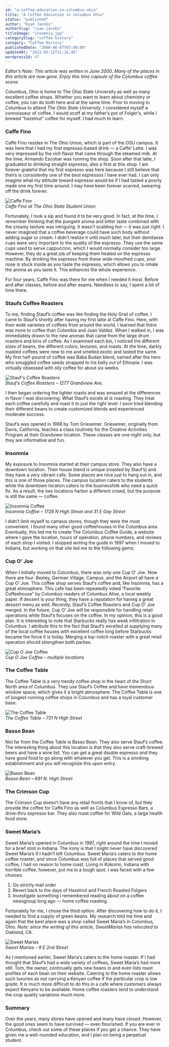 ```yaml
---
id: "a-coffee-education-in-columbus-ohio"
title: "A Coffee Education in Columbus Ohio"
status: "published"
author: "Ryan Jacobs"
authorSlug: "ryan-jacobs"
titleImage: "insomnia.jpg"
categorySlug: "coffee-history"
category: "Coffee History"
publishedDate: "2000-06-07T07:00:00"
updatedAt: "2022-05-12T11:16:45"
wordpressId: 47
---
```


*Editor’s Note: This article was written in June 2000. Many of the places in this article are now gone. Enjoy this time capsule of the Columbus coffee scene.*

Columbus, Ohio is home to The Ohio State University as well as many excellent coffee shops. Whether you want to learn about chemistry or coffee, you can do both here and at the same time. Prior to moving to Columbus to attend *The Ohio State University*, I considered myself a connoisseur of coffee. I would scoff at my father’s pot of Folger’s, while I brewed “hazelnut” coffee for myself. I had much to learn.

### Caffe Fino

Caffe Fino resides in The Ohio Union, which is part of the OSU campus. It was here that I had my first espresso-based drink — a Caffe’ Latte. I was very impressed by the rich flavor that came through the steamed milk. At the time, Armando Escobar was running the shop. Soon after that latte, I graduated to drinking straight espresso, also a first at this shop. I am forever grateful that my first espresso was here because I still believe that theirs is consistently one of the best espressos I have ever had. I can only imagine what my attitude toward espresso would be if I had tasted a poorly made one my first time around. I may have been forever scarred, swearing off the drink forever.

![Caffe Fino](fino1.jpg)  
*Caffe Fino at The Ohio State Student Union*

Fortunately, I took a sip and found it to be very good. In fact, at the time, I remember thinking that the pungent aroma and bitter taste combined with the creamy texture was intriguing. It wasn’t scalding hot — it was just right. I never imagined that a coffee beverage could have such body without adding sugar or cream. I didn’t realize it until much later, but their demitasse cups were very important to the quality of the espresso. They use the same cups used to serve cappuccino, which I would normally consider too large. However, they do a great job of keeping them heated on the espresso machine. By drinking the espresso from these wide-mouthed cups, your nose is stuck inside as you taste the espresso, which allows you to inhale the aroma as you taste it. This enhances the whole experience.

For four years, Caffe Fino was there for me when I needed it most. Before and after classes, before and after exams. Needless to say, I spent a lot of time there.

### Staufs Coffee Roasters

To me, finding Stauf’s coffee was like finding the Holy Grail of coffee. I came to Stauf’s shortly after having my first latte at Caffe Fino. Here, with their wide varieties of coffees from around the world, I learned that there was more to coffee than Colombia and Juan Valdez. When I walked in, I was immediately drawn to the new aromas that came from the large drum roasters and bins of coffee. As I examined each bin, I noticed the different sizes of beans, the different colors, textures, and roasts. At the time, darkly roasted coffees were new to me and smelled exotic and tasted the same. My first half-pound of coffee was Baba Budan blend, named after the hero who smuggled coffee seeds strapped to his belly out of Ethiopia. I was virtually obsessed with oily coffee for about six weeks.

![Stauf's Coffee Roasters](staufs_roaster.jpg)  
*Stauf’s Coffee Roasters – 1277 Grandview Ave.*

I then began ordering the lighter roasts and was amazed at the differences in flavor I was discovering. What Stauf’s excels at is roasting. They treat each coffee carefully and roast it to just the right level. I soon tried blending their different beans to create customized blends and experienced moderate success.

Stauf’s was opened in 1988 by Tom Griesemer. Griesemer, originally from Davis, California, teaches a class routinely for the Creative Activities Program at their Grandview location. These classes are one night only, but they are informative and fun.

### Insomnia

My exposure to Insomnia started at their campus store. They also have a downtown location. Their house blend is unique (roasted by Stauf’s) and they have a very vibrant cafe. Some places are nice just to hang out in, and this is one of those places. The campus location caters to the students while the downtown location caters to the businessfolk who need a quick fix. As a result, the two locations harbor a different crowd, but the purpose is still the same — coffee.

![Insomnia Coffee](insomnia.jpg)  
*Insomnia Coffee – 1728 N High Street and 31 E Gay Street*

I didn’t limit myself to campus stores, though they were the most convenient. I found many other good coffeehouses in the Columbus area. Eventually, this led me to create The Columbus Coffee Guide, a website where I gave the location, hours of operation, phone numbers, and reviews of each shop I visited. I stopped writing the guide in 1997 when I moved to Indiana, but working on that site led me to the following gems.

### Cup O’ Joe

When I initially moved to Columbus, there was only one Cup O’ Joe. Now there are four. Bexley, German Village, Campus, and the Airport all have a Cup O’ Joe. This coffee shop serves Stauf’s coffee and, like Insomnia, has a great atmosphere. This cafe has been repeatedly voted “Favorite Coffeehouse” by Columbus readers of Columbus Alive, a local weekly paper. If dessert is your thing, they have a reputation for having a great dessert menu as well. Recently, Stauf’s Coffee Roasters and Cup O’ Joe merged. In the future, Cup O’ Joe will be responsible for handling retail operations while Stauf’s focuses on the coffee. In my opinion, this is a good plan. It is interesting to note that Starbucks really has weak infiltration in Columbus. I attribute this to the fact that Stauf’s excelled at supplying many of the local coffee houses with excellent coffee long before Starbucks became the force it is today. Merging a top-notch roaster with a great retail operation should strengthen both parties.

![Cup O Joe Coffee ](cup_o_joe.jpg)  
*Cup O Joe Coffee – multiple locations*

### The Coffee Table

The Coffee Table is a very trendy coffee shop in the heart of the Short North area of Columbus. They use Stauf’s Coffee and have tremendous window space, which gives it a bright atmosphere. The Coffee Table is one of longest-running coffee shops in Columbus and has a loyal customer base.

![The Coffee Table ](coffee_table.jpg)  
*The Coffee Table – 731 N High Street*

### Basso Bean

Not far from the Coffee Table is Basso Bean. They also serve Stauf’s coffee. The interesting thing about this location is that they also serve craft-brewed beers and have a wine list. You can get a great double espresso and they have good food to go along with whatever you get. This is a smoking establishment and you will recognize this upon entry.

![Basso Bean](basso_bean.jpg)  
*Basso Bean – 691 N. High Street*

### The Crimson Cup

The Crimson Cup doesn’t have any retail fronts that I know of, but they provide the coffee for Caffe Fino as well as Columbus Espresso Bars, a drive-thru espresso bar. They also roast coffee for Wild Oats, a large health food store.

### Sweet Maria’s

Sweet Maria’s opened in Columbus in 1997, right around the time I moved for a brief stint in Indiana. The irony is that I might never have discovered Sweet Maria’s if I hadn’t left Columbus. Sweet Maria’s caters to the home coffee roaster, and since Columbus was full of places that served good coffee, I had no reason to home roast. Living in Kokomo, Indiana with horrible coffee, however, put me in a tough spot. I was faced with a few choices:

1.  Go strictly mail order
2.  Revert back to the days of Hazelnut and French Roasted Folgers
3.  Investigate something I remembered reading about on a coffee newsgroup long ago — home coffee roasting.

Fortunately for me, I chose the third option. After discovering how to do it, I needed to find a supply of green beans. My research told me time and again that the best place was a shop called Sweet Maria’s in Columbus, Ohio. *Note: since the writing of this article, SweetMarias has relocated to Oakland, CA.*

![Sweet Marias ](sweet_marias1.jpg)  
*Sweet Marias – 9 E 2nd Street*

As I mentioned earlier, Sweet Maria’s caters to the home roaster. If I had thought that Stauf’s had a wide variety of coffees, Sweet Maria’s had more still. Tom, the owner, continually gets new beans in and even lists roast profiles of each bean on their website. Catering to the home roaster allows such luxuries as not carrying a Kenyan coffee if the particular crop is low grade. It is much more difficult to do this in a cafe where customers always expect Kenyans to be available. Home coffee roasters tend to understand the crop quality variations much more.

### Summary

Over the years, many stores have opened and many have closed. However, the good ones seem to have survived — even flourished. If you are ever in Columbus, check out some of these places if you get a chance. They have given me a well-rounded education, and I plan on being a perpetual student.